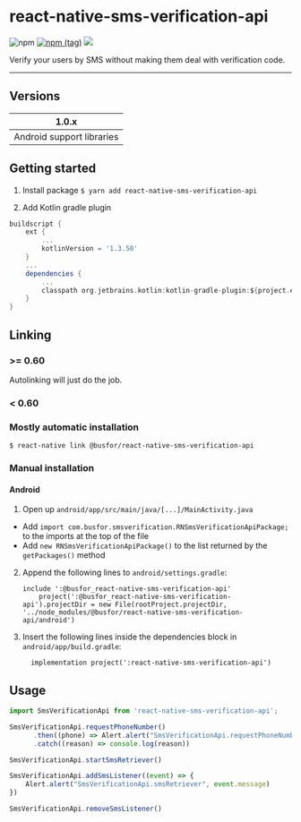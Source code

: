 # react-native-sms-verification-api
![npm](https://img.shields.io/npm/dw/@busfor/react-native-sms-verification-api?style=for-the-badge)
[![npm (tag)](https://img.shields.io/npm/v/@busfor/react-native-sms-verification-api/latest?style=for-the-badge)](https://img.shields.io/npm/v/@busfor/react-native-sms-verification-api/latest?style=for-the-badge)
[![](https://img.shields.io/npm/types/typescript?style=for-the-badge)](https://img.shields.io/npm/types/typescript?style=for-the-badge)

Verify your users by SMS without making them deal with verification code.


---

## Versions

| 1.0.x               			 |
| :-------------------------:| 
| Android support libraries  |


## Getting started

1. Install package
`$ yarn add react-native-sms-verification-api`

2. Add Kotlin gradle plugin
```gradle
buildscript {
	ext {
		...
		kotlinVersion = '1.3.50'
	}
	...
	dependencies {
		...
		classpath org.jetbrains.kotlin:kotlin-gradle-plugin:${project.ext.kotlinVersion}
	}
}
```

## Linking 

### >= 0.60

Autolinking will just do the job.

### < 0.60

### Mostly automatic installation

`$ react-native link @busfor/react-native-sms-verification-api`

### Manual installation

#### Android

1. Open up `android/app/src/main/java/[...]/MainActivity.java`
  - Add `import com.busfor.smsverification.RNSmsVerificationApiPackage;` to the imports at the top of the file
  - Add `new RNSmsVerificationApiPackage()` to the list returned by the `getPackages()` method
2. Append the following lines to `android/settings.gradle`:
  	```
  	include ':@busfor_react-native-sms-verification-api'
		project(':@busfor_react-native-sms-verification-api').projectDir = new File(rootProject.projectDir, '../node_modules/@busfor/react-native-sms-verification-api/android')
  	```
3. Insert the following lines inside the dependencies block in `android/app/build.gradle`:
  	```
      implementation project(':react-native-sms-verification-api')
  	```

## Usage
```javascript
import SmsVerificationApi from 'react-native-sms-verification-api';

SmsVerificationApi.requestPhoneNumber()
      .then((phone) => Alert.alert("SmsVerificationApi.requestPhoneNumber", phone))
      .catch((reason) => console.log(reason))

SmsVerificationApi.startSmsRetriever()

SmsVerificationApi.addSmsListener((event) => {
	Alert.alert("SmsVerificationApi.smsRetriever", event.message)
})

SmsVerificationApi.removeSmsListener()
```

